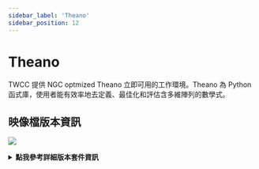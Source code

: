```yaml
---
sidebar_label: 'Theano'
sidebar_position: 12
---
```



# Theano

TWCC 提供 NGC optmized Theano 立即可用的工作環境。Theano 為 Python 函式庫，使用者能有效率地去定義、最佳化和評估含多維陣列的數學式。


## <i class="fa fa-sticky-note" aria-hidden="true"></i> <span class="ccsimglist">映像檔版本資訊</span> 

![](https://cos.twcc.ai/SYS-MANUAL/uploads/upload_7a14f82bdf85b45c7641ec55363c4748.png)




<details class="docspoiler">

<summary><b>點我參考詳細版本套件資訊</b></summary>

- [theano-18.08-v1](https://docs.nvidia.com/deeplearning/frameworks/theano-release-notes/rel_18.08.html#rel_18.08)

</details>


